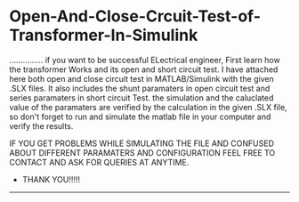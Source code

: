 # Open-And-Close-Crcuit-Test-of-Transformer-In-Simulink
...............
if you want to be successful ELectrical engineer, First learn how the transformer Works and its open and short circuit test.
I have attached here both open and close circuit test in MATLAB/Simulink with the given .SLX files.
It also includes the shunt paramaters in open circuit test
and series paramaters in short circuit Test. the simulation and the caluclated value of the paramaters are verified by the calculation in the given
.SLX file, so don't forget to run and simulate the matlab file in your computer and verify the results.


IF YOU GET PROBLEMS WHILE SIMULATING THE FILE AND CONFUSED ABOUT DIFFERENT PARAMATERS AND CONFIGURATION FEEL FREE TO CONTACT AND ASK FOR QUERIES AT ANYTIME.
- THANK YOU!!!!!
- -------------------------------------------------------------
